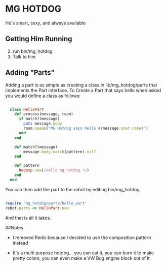 # MG HOTDOG
He's smart, sexy, and always available

## Getting Him Running
2) run bin/mg_hotdog  
3) Talk to him  

## Adding "Parts"

Adding a part is as simple as creating a class in lib/mg_hotdog/parts that implements the Part
interface. To Create a Part that says hello when asked you would define
a class as follows:

```ruby

  class HelloPart
    def process(message, room)
      if match?(message)
        puts message.body
        room.speak("MG Hotdog says hello #{message.user.name}") 
      end
    end

    def match?(message)
      ! message.body.match(pattern).nil?
    end

    def pattern
      Regexp.new(/Hello mg_hotdog.*/)
    end
  end

```

You can then add the part to the robot by editing bin/mg_hotdog

```ruby

require 'mg_hotdog/parts/hello_part'
robot.parts << HelloPart.new

```
And that is all it takes. 

##Notes
* I removed Redis because I desided to use the composition pattern
  instead

* It's a multi purpose hotdog... you can eat it, you can burn it to make pretty colors, you can even make a VW Bug engine block out of it
